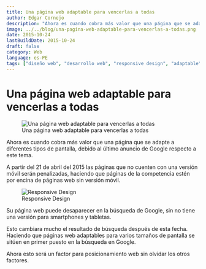 ```yaml
---
title: Una página web adaptable para vencerlas a todas
author: Edgar Cornejo
description: "Ahora es cuando cobra más valor que una página que se adapte a diferentes tipos de pantalla, debido al último anuncio de Google respecto a este tema. A partir del 21 de abril del 2015 las páginas que no cuenten con una versión móvil serán penalizadas, haciendo que páginas de la competencia estén por encina de páginas web sin versión móvil."
image: ../../blog/una-pagina-web-adaptable-para-vencerlas-a-todas.png
date: 2015-10-24
lastBuildDate: 2015-10-24
draft: false
category: Web
language: es-PE
tags: ["diseño web", "desarrollo web", "responsive design", "adaptable"]
---
```


# Una página web adaptable para vencerlas a todas

<figure>
  <img src="../../blog/una-pagina-web-adaptable-para-vencerlas-a-todas.png" alt="Una página web adaptable para vencerlas a todas"/>
  <figcaption>Una página web adaptable para vencerlas a todas</figcaption>
</figure>

Ahora es cuando cobra más valor que una página que se adapte a diferentes tipos de pantalla, debido al último anuncio de Google respecto a este tema.

A partir del 21 de abril del 2015 las páginas que no cuenten con una versión móvil serán penalizadas, haciendo que páginas de la competencia estén por encina de páginas web sin versión móvil.

<figure>
  <img src="../../blog/edgarcornejo-responsive-design.png" alt="Responsive Design"/>
  <figcaption>Responsive Design</figcaption>
</figure>

Su página web puede desaparecer en la búsqueda de Google, sin no tiene una versión para smartphones y tabletas.

Esto cambiara mucho el resultado de búsqueda después de esta fecha. Haciendo que páginas web adaptables para varios tamaños de pantalla se sitúen en primer puesto en la búsqueda en Google.

Ahora esto será un factor para posicionamiento web sin olvidar los otros factores.
